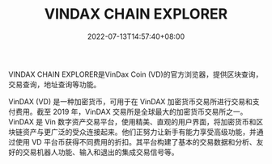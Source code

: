 ﻿---
weight: 
title: "VINDAX CHAIN EXPLORER"
description: "VINDAX CHAIN EXPLORER是VinDax Coin (VD)的官方浏览器，提供区块查询，交易查询，地址查询等功能"
date: 2022-07-13T14:57:40+08:00
lastmod: 2022-07-13T14:57:40+08:00
draft: false
authors: ["Simon"]
featuredImage: "vindax-chain-explorer.png"
link: "https://explorer.vindax.com/"
tags: ["区块链浏览器","VINDAX CHAIN EXPLORER"]
categories: ["navigation"]
navigation: ["区块链浏览器"]
lightgallery: true
toc: true
pinned: false
recommend: false
recommend1: false
---
VINDAX CHAIN EXPLORER是VinDax Coin (VD)的官方浏览器，提供区块查询，交易查询，地址查询等功能。

VinDAX (VD) 是一种加密货币，可用于在 VinDAX 加密货币交易所进行交易和支付费用。截至 2019 年，VinDAX 交易所是全球最大的加密货币交易所之一。VinDAX 是 Vin 数字资产交易平台，使用精美、直观的用户界面，将加密货币和区块链资产与更广泛的受众连接起来。他们正努力让新手有能力享受高级功能，并通过使用 VD 平台币获得不同费用的折扣。其平台构建了基本的交易数据和分析、友好的交易机器人功能、输入和退出的集成交易信号等。